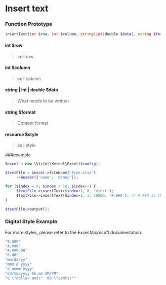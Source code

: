 # Insert text

### **Function Prototype**

```php
insertText(int $row, int $column, string|int|double $data[, string $format, resource $style])
```

#### **int $row**

> cell row

#### **int $column**

> cell column

#### **string \| int \| double $data**

> What needs to be written

#### **string $format**

> Content format

#### **resource $style**

> cell style

###example

```php
$excel = new \Vtiful\Kernel\Excel($config);

$textFile = $excel->fileName("free.xlsx")
     ->header(['name', 'money']);

for ($index = 0; $index < 10; $index++) {
     $textFile->insertText($index+1, 0, 'viest');
     $textFile->insertText($index+1, 1, 10000, '#,##0'); // #,##0 is the cell data style
}

$textFile->output();
```

### Digital Style Example

For more styles, please refer to the Excel Microsoft documentation.

```php
"0.000"
"#,##0"
"#,##0.00"
"0.00"
"mm/dd/yy"
"mmm d yyyy"
"d mmmm yyyy"
"dd/mm/yyyy hh:mm AM/PM"
"0 \"dollar and\" .00 \"cents\""
```